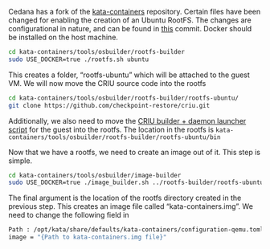 Cedana has a fork of the [kata-containers](https://github.com/cedana/kata-containers) repository. Certain files have been changed for enabling the creation of an Ubuntu RootFS. The changes are configurational in nature, and can be found in [this](https://github.com/cedana/kata-containers/commit/946b2637c1491d47dfec0e772f73c496e78490a1) commit. Docker should be installed on the host machine.

```bash
cd kata-containers/tools/osbuilder/rootfs-builder
sudo USE_DOCKER=true ./rootfs.sh ubuntu
```

This creates a folder, “rootfs-ubuntu” which will be attached to the guest VM. We will now move the CRIU source code into the rootfs

```bash
cd kata-containers/tools/osbuilder/rootfs-builder/rootfs-ubuntu/
git clone https://github.com/checkpoint-restore/criu.git
```

Additionally, we also need to move the [CRIU builder + daemon launcher script](../../scripts/kata-utils/build_start_daemon.sh) for the guest into the rootfs. The location in the rootfs is `kata-containers/tools/osbuilder/rootfs-builder/rootfs-ubuntu/bin`

Now that we have a rootfs, we need to create an image out of it. This step is simple. 

```bash
cd kata-containers/tools/osbuilder/image-builder
sudo USE_DOCKER=true ./image_builder.sh ../rootfs-builder/rootfs-ubuntu/
```

The final argument is the location of the rootfs directory created in the previous step. This creates an image file called “kata-containers.img”. We need to change the following field in 

```bash
Path : /opt/kata/share/defaults/kata-containers/configuration-qemu.toml
image = "{Path to kata-containers.img file}"
```